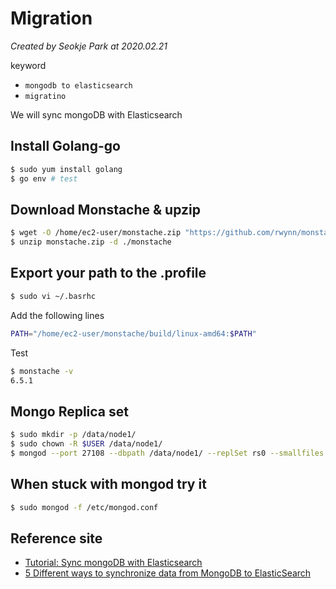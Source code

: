 # Migration

_Created by Seokje Park at 2020.02.21_

keyword

- `mongodb to elasticsearch`
- `migratino`

We will sync mongoDB with Elasticsearch

## Install Golang-go

  ```bash
  $ sudo yum install golang
  $ go env # test
  ```

## Download Monstache & upzip

  ```bash
  $ wget -O /home/ec2-user/monstache.zip "https://github.com/rwynn/monstache/releases/download/v6.5.1/monstache-8e69a61.zip"
  $ unzip monstache.zip -d ./monstache
  ```

## Export your path to the .profile

  ```bash
  $ sudo vi ~/.basrhc
  ```

  Add the following lines

  ```bash
  PATH="/home/ec2-user/monstache/build/linux-amd64:$PATH"
  ```

  Test

  ```bash
  $ monstache -v
  6.5.1
  ```

## Mongo Replica set
  ```bash
  $ sudo mkdir -p /data/node1/
  $ sudo chown -R $USER /data/node1/
  $ mongod --port 27108 --dbpath /data/node1/ --replSet rs0 --smallfiles --oplogSize 128
  
  ```

## When stuck with mongod try it
  ```bash
  $ sudo mongod -f /etc/mongod.conf
  ```

## Reference site
- [Tutorial: Sync mongoDB with Elasticsearch](https://medium.com/@eldishnawy/tutorial-sync-mongodb-with-elasticsearch-fb43e9bc13ce)
- [5 Different ways to synchronize data from MongoDB to ElasticSearch](https://code.likeagirl.io/5-different-ways-to-synchronize-data-from-mongodb-to-elasticsearch-d8456b83d44f)